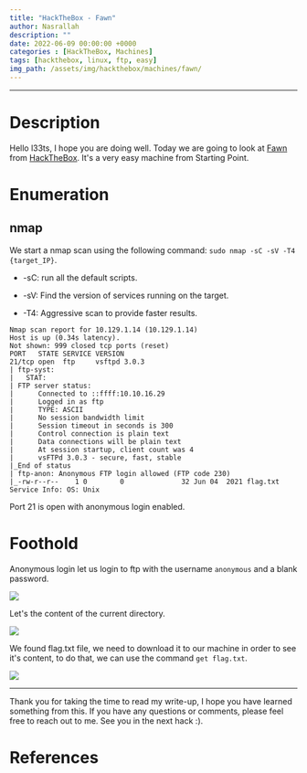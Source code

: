 ```yaml
---
title: "HackTheBox - Fawn"
author: Nasrallah
description: ""
date: 2022-06-09 00:00:00 +0000
categories : [HackTheBox, Machines]
tags: [hackthebox, linux, ftp, easy]
img_path: /assets/img/hackthebox/machines/fawn/
---
```


<div align="center"> <script src="https://www.hackthebox.eu/badge/565048"></script> </div>

---


# **Description**

Hello l33ts, I hope you are doing well. Today we are going to look at [Fawn](https://app.hackthebox.com/starting-point?tier=0) from [HackTheBox](https://www.hackthebox.com). It's a very easy machine from Starting Point.

# **Enumeration**
## nmap

We start a nmap scan using the following command: `sudo nmap -sC -sV -T4 {target_IP}`.

- -sC: run all the default scripts.

- -sV: Find the version of services running on the target.

- -T4: Aggressive scan to provide faster results.

```terminal
Nmap scan report for 10.129.1.14 (10.129.1.14)
Host is up (0.34s latency).
Not shown: 999 closed tcp ports (reset)
PORT   STATE SERVICE VERSION
21/tcp open  ftp     vsftpd 3.0.3
| ftp-syst: 
|   STAT: 
| FTP server status:
|      Connected to ::ffff:10.10.16.29
|      Logged in as ftp
|      TYPE: ASCII
|      No session bandwidth limit
|      Session timeout in seconds is 300
|      Control connection is plain text
|      Data connections will be plain text
|      At session startup, client count was 4
|      vsFTPd 3.0.3 - secure, fast, stable
|_End of status
| ftp-anon: Anonymous FTP login allowed (FTP code 230)
|_-rw-r--r--    1 0        0              32 Jun 04  2021 flag.txt
Service Info: OS: Unix
```

Port 21 is open with anonymous login enabled.

# **Foothold**

Anonymous login let us login to ftp with the username `anonymous` and a blank password.

![](1.png)

Let's the content of the current directory.

![](2.png)

We found flag.txt file, we need to download it to our machine in order to see it's content, to do that, we can use the command `get flag.txt`.

![](3.png)

---

Thank you for taking the time to read my write-up, I hope you have learned something from this. If you have any questions or comments, please feel free to reach out to me. See you in the next hack :).

# References
